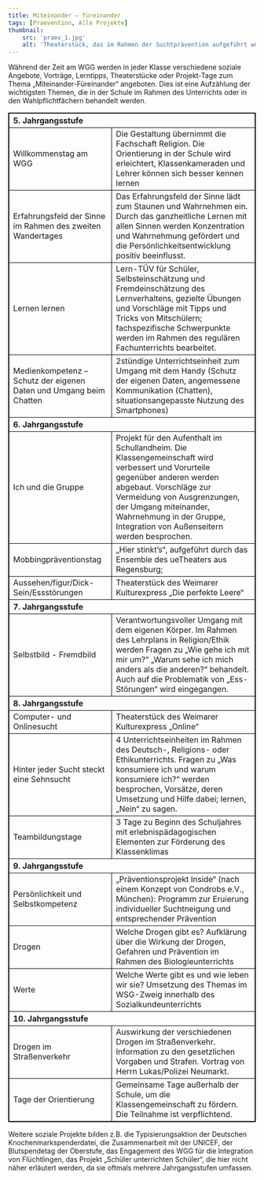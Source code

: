 ```yaml
---
title: Miteinander – füreinander
tags: [Praevention, Alle Projekte]
thumbnail: 
    src: 'praev_1.jpg'
    alt: 'Theaterstück, das im Rahmen der Suchtprävention aufgeführt wurde.'
---
```

<style>
    table, th, td {
    border: 1px solid black;
    border-collapse: collapse;
}
</style>
Während der Zeit am WGG werden in jeder Klasse verschiedene soziale Angebote, Vorträge, Lerntipps, Theaterstücke oder Projekt-Tage zum Thema „Miteinander-Füreinander“ angeboten. Dies ist eine Aufzählung der wichtigsten Themen, die in der Schule im Rahmen des Unterrichts oder in den Wahlpflichtfächern behandelt werden.

<table>
    <tr>
        <th colspan="2" style="text-align:left">
            5. Jahrgangsstufe
        </th>
    </tr>
    <tr>
        <td>
            Willkommenstag am WGG
        </td>
        <td>
            Die Gestaltung übernimmt die Fachschaft Religion. Die Orientierung in der Schule wird erleichtert, Klassenkameraden und Lehrer können sich besser kennen lernen
        </td>
    </tr>
    <tr>
        <td>
            Erfahrungsfeld der Sinne im Rahmen des zweiten Wandertages
        </td>
        <td>
            Das Erfahrungsfeld der Sinne lädt zum Staunen und Wahrnehmen ein. Durch das ganzheitliche Lernen mit allen Sinnen werden Konzentration und Wahrnehmung gefördert und die Persönlichkeitsentwicklung positiv beeinflusst. 
        </td>
    </tr>
    <tr>
        <td>
            Lernen lernen
        </td>
        <td>
            Lern-TÜV für Schüler, Selbsteinschätzung und Fremdeinschätzung des Lernverhaltens, gezielte Übungen und Vorschläge mit Tipps und Tricks von Mitschülern;  fachspezifische Schwerpunkte werden im Rahmen des regulären Fachunterrichts bearbeitet. 
        </td>
    </tr>
    <tr>
        <td>
            Medienkompetenz – Schutz der eigenen Daten und Umgang beim Chatten 
        </td>
        <td>
            2stündige Unterrichtseinheit zum Umgang mit dem Handy (Schutz der eigenen Daten, angemessene Kommunikation (Chatten), situationsangepasste Nutzung des Smartphones)
        </td>
    </tr>
    <tr>
        <th colspan="2" style="text-align:left">
            6. Jahrgangsstufe
        </th>
    </tr>
    <tr>
        <td>
            Ich und die Gruppe
        </td>
        <td>
            Projekt für den Aufenthalt im Schullandheim. Die Klassengemeinschaft wird verbessert und Vorurteile gegenüber anderen werden abgebaut. Vorschläge zur Vermeidung von Ausgrenzungen, der Umgang miteinander, Wahrnehmung in der Gruppe, Integration von Außenseitern werden besprochen.
        </td>
    </tr>
    <tr>
        <td>
            Mobbingpräventionstag
        </td>
        <td>
            „Hier stinkt’s“, aufgeführt durch das Ensemble des ueTheaters aus Regensburg; 
        </td>
    </tr>
    <tr>
        <td>
            Aussehen/figur/Dick-Sein/Essstörungen
        </td>
        <td>
            Theaterstück des Weimarer Kulturexpress „Die perfekte Leere“
        </td>
    </tr>
    <tr>
        <th colspan="2" style="text-align:left">
            7. Jahrgangsstufe
        </th>
    </tr>
    <tr>
        <td>
            Selbstbild - Fremdbild
        </td>
        <td>
            Verantwortungsvoller Umgang mit dem eigenen Körper. Im Rahmen des Lehrplans in Religion/Ethik werden Fragen zu „Wie gehe ich mit mir um?“ „Warum sehe ich mich anders als die anderen?“ behandelt. Auch auf die Problematik von „Ess-Störungen“ wird eingegangen.
        </td>
    </tr>
    <tr>
        <th colspan="2" style="text-align:left">
            8. Jahrgangsstufe
        </th>
    </tr>
    <tr>
        <td>
            Computer- und Onlinesucht 
        </td>
        <td>
            Theaterstück des Weimarer Kulturexpress „Online“
        </td>
    </tr>
    <tr>
        <td>
            Hinter jeder Sucht steckt eine Sehnsucht
        </td>
        <td>
            4 Unterrichtseinheiten im Rahmen des Deutsch-, Religions-  oder Ethikunterrichts. Fragen zu „Was konsumiere ich und warum konsumiere ich?“ werden besprochen, Vorsätze, deren Umsetzung und Hilfe dabei; lernen, „Nein“ zu sagen. 
        </td>
    </tr>
    <tr>
        <td>
            Teambildungstage
        </td>
        <td>
            3 Tage zu Beginn des Schuljahres mit erlebnispädagogischen Elementen zur Förderung des Klassenklimas
        </td>
    </tr>
    <tr>
        <th colspan="2" style="text-align:left">
            9. Jahrgangsstufe
        </th>
    </tr>
    <tr>
        <td>
            Persönlichkeit und Selbstkompetenz
        </td>
        <td>
            „Präventionsprojekt Inside“ (nach einem Konzept von Condrobs e.V., München): Programm zur Eruierung individueller Suchtneigung und entsprechender Prävention 
        </td>
    </tr>
    <tr>
        <td>
            Drogen
        </td>
        <td>
            Welche Drogen gibt es? Aufklärung über die Wirkung der Drogen, Gefahren und Prävention im Rahmen des Biologieunterrichts
        </td>
    </tr>
    <tr>
        <td>
            Werte
        </td>
        <td>
            Welche Werte gibt es und wie leben wir sie? Umsetzung des Themas im WSG-Zweig innerhalb des Sozialkundeunterrichts
        </td>
    </tr>
    <tr>
        <th colspan="2" style="text-align:left">
            10. Jahrgangsstufe
        </th>
    </tr>
    <tr>
        <td>
            Drogen im Straßenverkehr
        </td>
        <td>
            Auswirkung der verschiedenen Drogen im Straßenverkehr. Information zu den gesetzlichen Vorgaben und Strafen. Vortrag von Herrn Lukas/Polizei Neumarkt. 
        </td>
    </tr>
    <tr>
        <td>
            Tage der Orientierung
        </td>
        <td>
            Gemeinsame Tage außerhalb der Schule, um die Klassengemeinschaft zu fördern. Die Teilnahme ist verpflichtend. 
        </td>
    </tr>
</table>

Weitere soziale Projekte bilden z.B. die Typisierungsaktion der Deutschen Knochenmarkspenderdatei, die Zusammenarbeit mit der UNICEF, der Blutspendetag der Oberstufe, das Engagement des WGG für die Integration von Flüchtlingen, das Projekt „Schüler unterrichten Schüler“, die hier nicht näher erläutert werden, da sie oftmals mehrere Jahrgangsstufen umfassen. 